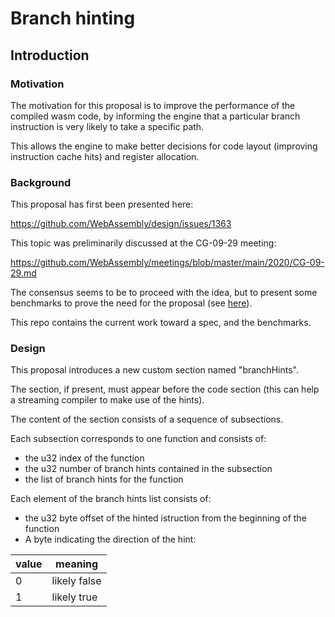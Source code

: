 # Branch hinting

## Introduction

### Motivation

The motivation for this proposal is to improve the performance of the compiled wasm
code, by informing the engine that a particular branch instruction is very likely to take
a specific path.

This allows the engine to make better decisions for code layout (improving instruction cache hits)
and register allocation.


### Background

This proposal has first been presented here:

https://github.com/WebAssembly/design/issues/1363

This topic was preliminarily discussed at the CG-09-29 meeting:

https://github.com/WebAssembly/meetings/blob/master/main/2020/CG-09-29.md

The consensus seems to be to proceed with the idea, but to present some benchmarks
to prove the need for the proposal (see [here](/benchmarks)).

This repo contains the current work toward a spec, and the benchmarks.

### Design

This proposal introduces a new custom section named "branchHints".

The section, if present, must appear before the code section (this can help a
streaming compiler to make use of the hints).

The content of the section consists of a sequence of subsections.

Each subsection corresponds to one function and consists of:

- the u32 index of the function
- the u32 number of branch hints contained in the subsection
- the list of branch hints for the function

Each element of the branch hints list consists of:
- the u32 byte offset of the hinted istruction from the beginning of the function
- A byte indicating the direction of the hint:

| value | meaning      |
|-------|--------------|
| 0     | likely false |
| 1     | likely true  |

